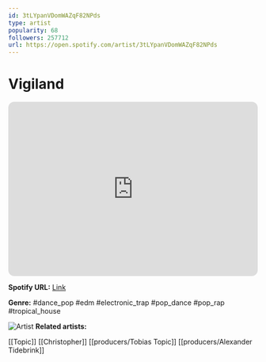 ```yaml
---
id: 3tLYpanVDomWAZqF82NPds
type: artist
popularity: 68
followers: 257712
url: https://open.spotify.com/artist/3tLYpanVDomWAZqF82NPds
---
```

# Vigiland

<iframe style="border-radius:12px" src="https://open.spotify.com/embed/artist/3tLYpanVDomWAZqF82NPds" width="100%" height="352" frameBorder="0" allowfullscreen="" allow="autoplay; clipboard-write; encrypted-media; fullscreen; picture-in-picture" loading="lazy"></iframe>

**Spotify URL:** [Link](https://open.spotify.com/artist/3tLYpanVDomWAZqF82NPds)

**Genre:**  #dance_pop #edm #electronic_trap #pop_dance #pop_rap #tropical_house

![Artist](https://i.scdn.co/image/ab6761610000e5eb721f4065b22c51140737289f)
**Related artists:**

[[Topic]]
[[Christopher]]
[[producers/Tobias Topic]]
[[producers/Alexander Tidebrink]]
